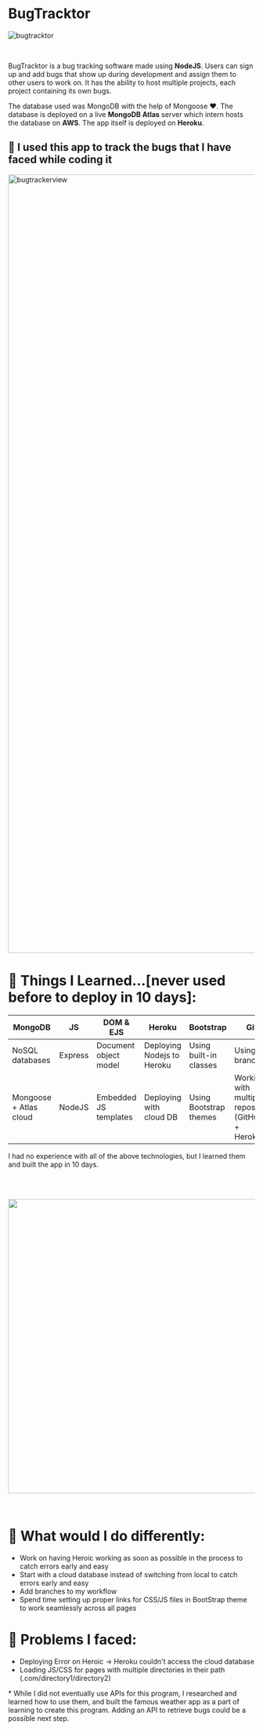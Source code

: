 # BugTracktor

![bugtracktor](https://user-images.githubusercontent.com/60319236/176384851-93f8568d-7c7e-4af6-a3c0-351f7dd708a6.png)

<br>

BugTracktor is a bug tracking software made using **NodeJS**. Users can sign up and add bugs that show up during development and assign them to other users to work on. It has the ability to host multiple projects, each project containing its own bugs.

The database used was MongoDB with the help of Mongoose ❤️. The database is deployed on a live **MongoDB Atlas** server which intern hosts the database on **AWS**. The app itself is deployed on **Heroku**.
<br>

## 💪 <strong> I used this app to track the bugs that I have faced while coding it</strong>

<img width="1587" alt="bugtrackerview" src="https://user-images.githubusercontent.com/60319236/176515733-28bf06e8-2462-4549-834d-ac6327d51f10.png">


<br>



# 🧠 Things I Learned...[never used before to deploy in 10 days]:
| MongoDB                 | JS | DOM & EJS                  | Heroku                      | Bootstrap              | Git |   API* |
| -------------           | --- | -------------------------| ---------------------------- | ---------------------- | ---- |------ |
| NoSQL databases         | Express | Document object model | Deploying Nodejs to Heroku  | Using built-in classes |  Using branches    | HTTP and RESTful |
| Mongoose + Atlas cloud  | NodeJS  | Embedded JS templates | Deploying with cloud DB | Using Bootstrap themes        |  Working with multiple repos (GitHub + Heroku)   | using PostMan |

I had no experience with all of the above technologies, but I learned them and built the app in 10 days.

<br>



<br>

<p align="center">
<img src="https://user-images.githubusercontent.com/60319236/176335704-d5f3058e-4bf7-456c-adae-b71722548b20.png" height="600">
</p>

<br>

# 🧐 What would I do differently:
- Work on having Heroic working as soon as possible in the process to catch errors early and easy
- Start with a cloud database instead of switching from local to catch errors early and easy
- Add branches to my workflow
- Spend time setting up proper links for CSS/JS files in BootStrap theme to work seamlessly across all pages

# 🔧 Problems I faced:
- Deploying Error on Heroic -> Heroku couldn't access the cloud database
- Loading JS/CSS for pages with multiple directories in their path (.com/directory1/directory2)




&ast; While I did not eventually use APIs for this program, I researched and learned how to use them, and built the famous weather app as a part of learning to create this program. Adding an API to retrieve bugs could be a possible next step.
